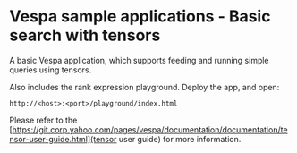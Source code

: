 # Vespa sample applications - Basic search with tensors

A basic Vespa application, which supports feeding and running simple queries
using tensors.

Also includes the rank expression playground. Deploy the app, and open:

    http://<host>:<port>/playground/index.html

Please refer to the
[https://git.corp.yahoo.com/pages/vespa/documentation/documentation/tensor-user-guide.html](tensor user guide)
for more information.

